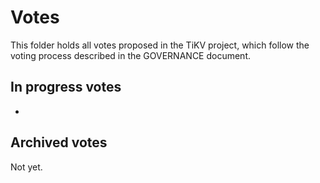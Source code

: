 # Votes

This folder holds all votes proposed in the TiKV project, which follow the voting process described in the GOVERNANCE document.

## In progress votes

* 

## Archived votes

Not yet.
